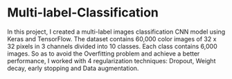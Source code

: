 # Multi-label-Classification
In this project, I created a multi-label images classification CNN model using Keras and TensorFlow. The dataset contains 60,000 color images of 32 x 32 pixels in 3 channels divided into 10 classes. Each class contains 6,000 images. So as to avoid the Overfitting problem and achieve a better performance, I worked with 4 regularization techniques: Dropout, Weight decay, early stopping and Data augmentation.   
